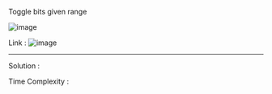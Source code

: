 Toggle bits given range

![image](https://user-images.githubusercontent.com/23376002/170080859-f2dd567e-1d71-4ab3-ba60-86098bf0e09b.png)


Link : ![image](https://user-images.githubusercontent.com/23376002/170080933-49539ea8-ff6d-4cb4-845d-735097cdf182.png)


------------------------------------------------------------------------------------------------------------------------------------------------------


Solution :

Time Complexity :



